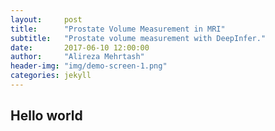 ```yaml
---
layout:     post
title:      "Prostate Volume Measurement in MRI"
subtitle:   "Prostate volume measurement with DeepInfer."
date:       2017-06-10 12:00:00
author:     "Alireza Mehrtash"
header-img: "img/demo-screen-1.png"
categories: jekyll
---
```


## Hello world

